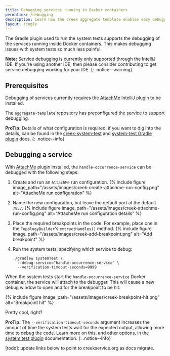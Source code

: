 ```yaml
---
title: Debugging services running in Docker containers
permalink: /debugging
description: Learn how the Creek aggregate template enables easy debugging of your microservice code running in a Docker container
layout: single
---
```


The Gradle plugin used to run the system tests supports the debugging of the services running inside Docker containers.
This makes debugging issues with system tests so much less painful.

**Note:** Service debugging is currently only supported through the IntelliJ IDE. 
If you're using another IDE, then please consider contributing to get service debugging working for your IDE.
{: .notice--warning}

## Prerequisites

Debugging of services currently requires the [AttachMe][attachMe] IntelliJ plugin to be installed.

The `aggregate-template` repository has preconfigured the service to support debugging.

**ProTip:** Details of what configuration is required, if you want to dig into the details, can be found in the
[creek-system-test][sysTestRequirements] and [system-test Gradle plugin][pluginRequirements] docs.
{: .notice--info}

## Debugging a service

With [AttachMe][attachMe] plugin installed, the `handle-occurrence-service` can be debugged with the following steps:

1. Create and run an `AttachMe` run configuration.
   {% include figure image_path="/assets/images/creek-create-attachme-run-config.png" alt="AttacheMe run configuration" %}
2. Name the new configuration, but leave the default port at the default `7857`.
   {% include figure image_path="/assets/images/creek-attachme-run-config.png" alt="AttacheMe run configuration details" %}   
3. Place the required breakpoints in the code. For example, place one in the `TopologyBuilder`'s `extractHandles()`
   method.
   {% include figure image_path="/assets/images/creek-add-breakpoint.png" alt="Add breakpoint" %}
4. Run the system tests, specifying which service to debug:

   ```
   ./gradlew systemTest \
     --debug-service="handle-occurrence-service" \
     --verification-timeout-seconds=9999
   ```

When the system tests start the `handle-occurrence-service` Docker container, the service will attach to the debugger.
This will cause a new debug window to open and for the breakpoint to be hit:

{% include figure image_path="/assets/images/creek-breakpoint-hit.png" alt="Breakpoint hit" %}

Pretty cool, right?

**ProTip:** The `--verification-timeout-seconds` argument increases the amount of time the system tests wait 
for the expected output, allowing more time to debug the code. Learn more on this, and other options, 
in the [system test plugin][systemTestOptions] documentation.
{: .notice--info}

[attachMe]: https://plugins.jetbrains.com/plugin/13263-attachme
[sysTestRequirements]: https://github.com/creek-service/creek-system-test#configuring-a-service-for-debugging
[pluginRequirements]: https://github.com/creek-service/creek-system-test-gradle-plugin#dependency-management
[systemTestOptions]: https://github.com/creek-service/creek-system-test-gradle-plugin#systemtest---systemtest
[todo]: update links below to point to creekservice.org as docs migrate.